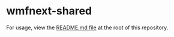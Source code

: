 # wmfnext-shared

For usage, view the [README.md file](https://github.com/patricklafrance/wmfnext-host) at the root of this repository.

